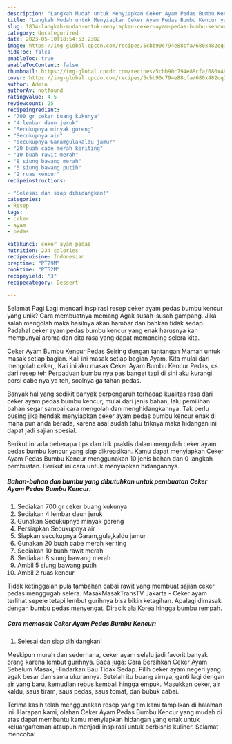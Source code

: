 ```yaml
---
description: "Langkah Mudah untuk Menyiapkan Ceker Ayam Pedas Bumbu Kencur yang Lezat, Lezat"
title: "Langkah Mudah untuk Menyiapkan Ceker Ayam Pedas Bumbu Kencur yang Lezat, Lezat"
slug: 1834-langkah-mudah-untuk-menyiapkan-ceker-ayam-pedas-bumbu-kencur-yang-lezat-lezat
category: Uncategorized
date: 2023-05-10T18:54:53.238Z
image: https://img-global.cpcdn.com/recipes/5cbb90c794e88cfa/680x482cq70/ceker-ayam-pedas-bumbu-kencur-foto-resep-utama.jpg
hideToc: false
enableToc: true
enableTocContent: false
thumbnail: https://img-global.cpcdn.com/recipes/5cbb90c794e88cfa/680x482cq70/ceker-ayam-pedas-bumbu-kencur-foto-resep-utama.jpg
cover: https://img-global.cpcdn.com/recipes/5cbb90c794e88cfa/680x482cq70/ceker-ayam-pedas-bumbu-kencur-foto-resep-utama.jpg
author: Admin
authorAv: notfound
ratingvalue: 4.5
reviewcount: 25
recipeingredient:
- "700 gr ceker buang kukunya"
- "4 lembar daun jeruk"
- "Secukupnya minyak goreng"
- "Secukupnya air"
- "secukupnya Garamgulakaldu jamur"
- "20 buah cabe merah keriting"
- "10 buah rawit merah"
- "8 siung bawang merah"
- "5 siung bawang putih"
- "2 ruas kencur"
recipeinstructions:

- "Selesai dan siap dihidangkan!"
categories:
- Resep
tags:
- ceker
- ayam
- pedas

katakunci: ceker ayam pedas 
nutrition: 234 calories
recipecuisine: Indonesian
preptime: "PT29M"
cooktime: "PT52M"
recipeyield: "3"
recipecategory: Dessert

---
```



Selamat Pagi Lagi mencari inspirasi resep ceker ayam pedas bumbu kencur yang unik? Cara membuatnya memang Agak susah-susah gampang. Jika salah mengolah maka hasilnya akan hambar dan bahkan tidak sedap. Padahal ceker ayam pedas bumbu kencur yang enak harusnya kan mempunyai aroma dan cita rasa yang dapat memancing selera kita.


Ceker Ayam Bumbu Kencur Pedas Seiring dengan tantangan Mamah untuk masak setiap bagian. Kali ini masak setiap bagian Ayam. Kita mulai dari mengolah ceker,, Kali ini aku masak Ceker Ayam Bumbu Kencur Pedas, cs dari resep teh Perpaduan bumbu nya pas banget tapi di sini aku kurangi porsi cabe nya ya teh, soalnya ga tahan pedas.

Banyak hal yang sedikit banyak berpengaruh terhadap kualitas rasa dari ceker ayam pedas bumbu kencur, mulai dari jenis bahan, lalu pemilihan bahan segar sampai cara mengolah dan menghidangkannya. Tak perlu pusing jika hendak menyiapkan ceker ayam pedas bumbu kencur enak di mana pun anda berada, karena asal sudah tahu triknya maka hidangan ini dapat jadi sajian spesial.


Berikut ini ada beberapa tips dan trik praktis dalam mengolah ceker ayam pedas bumbu kencur yang siap dikreasikan. Kamu dapat menyiapkan Ceker Ayam Pedas Bumbu Kencur menggunakan 10 jenis bahan dan 0 langkah pembuatan. Berikut ini cara untuk menyiapkan hidangannya.

<!--inarticleads1-->

##### Bahan-bahan dan bumbu yang dibutuhkan untuk pembuatan Ceker Ayam Pedas Bumbu Kencur:

1. Sediakan 700 gr ceker buang kukunya
1. Sediakan 4 lembar daun jeruk
1. Gunakan Secukupnya minyak goreng
1. Persiapkan Secukupnya air
1. Siapkan secukupnya Garam,gula,kaldu jamur
1. Gunakan 20 buah cabe merah keriting
1. Sediakan 10 buah rawit merah
1. Sediakan 8 siung bawang merah
1. Ambil 5 siung bawang putih
1. Ambil 2 ruas kencur


Tidak ketinggalan pula tambahan cabai rawit yang membuat sajian ceker pedas menggugah selera. MasakMasakTransTV Jakarta - Ceker ayam terlihat sepele tetapi lembut gurihnya bisa bikin ketagihan. Apalagi dimasak dengan bumbu pedas menyengat. Diracik ala Korea hingga bumbu rempah. 

<!--inarticleads2-->

##### Cara memasak Ceker Ayam Pedas Bumbu Kencur:


1. Selesai dan siap dihidangkan!

Meskipun murah dan sederhana, ceker ayam selalu jadi favorit banyak orang karena lembut gurihnya. Baca juga: Cara Bersihkan Ceker Ayam Sebelum Masak, Hindarkan Bau Tidak Sedap. Pilih ceker ayam negeri yang agak besar dan sama ukurannya. Setelah itu buang airnya, ganti lagi dengan air yang baru, kemudian rebus kembali hingga empuk. Masukkan ceker, air kaldu, saus tiram, saus pedas, saus tomat, dan bubuk cabai. 

Terima kasih telah menggunakan resep yang tim kami tampilkan di halaman ini. Harapan kami, olahan Ceker Ayam Pedas Bumbu Kencur yang mudah di atas dapat membantu kamu menyiapkan hidangan yang enak untuk keluarga/teman ataupun menjadi inspirasi untuk berbisnis kuliner. Selamat mencoba!
